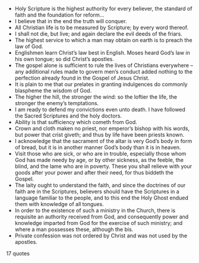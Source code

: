  - Holy Scripture is the highest authority for every believer, the standard of faith and the foundation for reform...
 - I believe that in the end the truth will conquer.
 - All Christian life is to be measured by Scripture; by every word thereof.
 - I shall not die, but live; and again declare the evil deeds of the friars.
 - The highest service to which a man may obtain on earth is to preach the law of God.
 - Englishmen learn Christ’s law best in English. Moses heard God’s law in his own tongue; so did Christ’s apostles.
 - The gospel alone is sufficient to rule the lives of Christians everywhere – any additional rules made to govern men’s conduct added nothing to the perfection already found in the Gospel of Jesus Christ.
 - It is plain to me that our prelates in granting indulgences do commonly blaspheme the wisdom of God.
 - The higher the hill, the stronger the wind: so the loftier the life, the stronger the enemy’s temptations.
 - I am ready to defend my convictions even unto death. I have followed the Sacred Scriptures and the holy doctors.
 - Ability is that sufficiency which cometh from God.
 - Crown and cloth maken no priest, nor emperor’s bishop with his words, but power that crist giveth; and thus by life have been priests known.
 - I acknowledge that the sacrament of the altar is very God’s body in form of bread, but it is in another manner God’s body than it is in heaven.
 - Visit those who are sick, or who are in trouble, especially those whom God has made needy by age, or by other sickness, as the feeble, the blind, and the lame who are in poverty. These you shall relieve with your goods after your power and after their need, for thus biddeth the Gospel.
 - The laity ought to understand the faith, and since the doctrines of our faith are in the Scriptures, believers should have the Scriptures in a language familiar to the people, and to this end the Holy Ghost endued them with knowledge of all tongues.
 - In order to the existence of such a ministry in the Church, there is requisite an authority received from God, and consequently power and knowledge imparted from God for the exercise of such ministry; and where a man possesses these, although the bis.
 - Private confession was not ordered by Christ and was not used by the apostles.

17 quotes